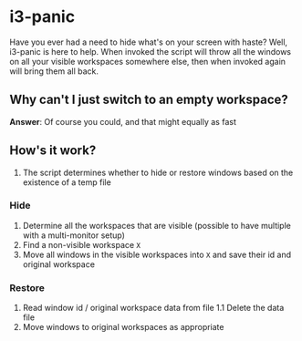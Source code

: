 # i3-panic

Have you ever had a need to hide what's on your screen with haste? Well, i3-panic is here to help. When invoked the script will throw all the windows on all your visible workspaces somewhere else, then when invoked again will bring them all back.

## Why can't I just switch to an empty workspace?

**Answer**: Of course you could, and that might equally as fast

## How's it work?

1. The script determines whether to hide or restore windows based on the existence of a temp file

### Hide
1. Determine all the workspaces that are visible (possible to have multiple with a multi-monitor setup)
2. Find a non-visible workspace `X`
3. Move all windows in the visible workspaces into `X` and save their id and original workspace

### Restore
1. Read window id / original workspace data from file
  1.1 Delete the data file
2. Move windows to original workspaces as appropriate